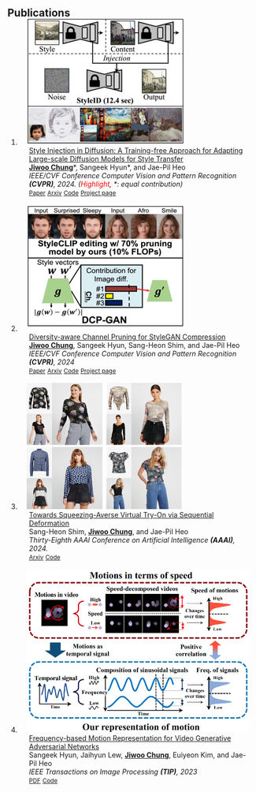 <h2 id="publications" style="margin: 2px 0px -15px;">Publications</h2>

<div class="publications">
<ol class="bibliography">

<li>
<div class="pub-row">
  <div class="col-sm-3 abbr" style="position: relative;padding-right: 15px;padding-left: 15px;">
    <img src="assets/img/styleid_thumb_resize.png" class="teaser img-fluid z-depth-1">
    <!-- <abbr class="badge">CVPR</abbr> -->
  </div>

  <div class="col-sm-9" style="position: relative;padding-right: 15px;padding-left: 20px;">
    <div class="title"><a href="https://openaccess.thecvf.com/content/CVPR2024/html/Chung_Style_Injection_in_Diffusion_A_Training-free_Approach_for_Adapting_Large-scale_CVPR_2024_paper.html">Style Injection in Diffusion: A Training-free Approach for Adapting Large-scale Diffusion Models for Style Transfer</a></div>
    <div class="author"><u><strong>Jiwoo Chung</strong></u>*, Sangeek Hyun*, and Jae-Pil Heo</div>
    <div class="periodical"><em>IEEE/CVF Conference Computer Vision and Pattern Recognition <strong>(CVPR)</strong>, 2024. (<span style="color:red;">Highlight</span>, *: equal contribution)</em></div>
    <div class="links">
        <a href="https://openaccess.thecvf.com/content/CVPR2024/html/Chung_Style_Injection_in_Diffusion_A_Training-free_Approach_for_Adapting_Large-scale_CVPR_2024_paper.html" class="btn btn-sm z-depth-0" role="button" target="_blank" style="font-size:12px;">Paper</a>
        <a href="https://arxiv.org/abs/2312.09008" class="btn btn-sm z-depth-0" role="button" target="_blank" style="font-size:12px;">Arxiv</a>
        <a href="https://github.com/jiwoogit/StyleID" class="btn btn-sm z-depth-0" role="button" target="_blank" style="font-size:12px;">Code</a>
        <a href="https://jiwoogit.github.io/StyleID_site/" class="btn btn-sm z-depth-0" role="button" target="_blank" style="font-size:12px;">Project page</a>
        <!-- <strong><a style="color:#e74d3c; font-weight:600"><i>Oral Presentation</i></a></strong> -->
    </div>
  </div>
</div>
</li>
  
<br>

<li>
<div class="pub-row">
  <div class="col-sm-3 abbr" style="position: relative;padding-right: 15px;padding-left: 15px;">
    <img src="assets/img/dcpgan_thumb_resize.png" class="teaser img-fluid z-depth-1">
    <!-- <abbr class="badge">CVPR</abbr> -->
  </div>

  <div class="col-sm-9" style="position: relative;padding-right: 15px;padding-left: 20px;">
    <div class="title"><a href="https://openaccess.thecvf.com/content/CVPR2024/html/Chung_Diversity-aware_Channel_Pruning_for_StyleGAN_Compression_CVPR_2024_paper.html">Diversity-aware Channel Pruning for StyleGAN Compression
</a></div>
    <div class="author"><u><strong>Jiwoo Chung</strong></u>, Sangeek Hyun, Sang-Heon Shim, and Jae-Pil Heo</div>
    <div class="periodical"><em>IEEE/CVF Conference Computer Vision and Pattern Recognition <strong>(CVPR)</strong>, 2024</em></div>
    <div class="links">
        <a href="https://openaccess.thecvf.com/content/CVPR2024/html/Chung_Diversity-aware_Channel_Pruning_for_StyleGAN_Compression_CVPR_2024_paper.html" class="btn btn-sm z-depth-0" role="button" target="_blank" style="font-size:12px;">Paper</a>
        <a href="https://arxiv.org/abs/2403.13548" class="btn btn-sm z-depth-0" role="button" target="_blank" style="font-size:12px;">Arxiv</a>
        <a href="https://github.com/jiwoogit/DCP-GAN" class="btn btn-sm z-depth-0" role="button" target="_blank" style="font-size:12px;">Code</a>
        <a href="https://jiwoogit.github.io/DCP-GAN_site/" class="btn btn-sm z-depth-0" role="button" target="_blank" style="font-size:12px;">Project page</a>
        <!-- <strong><a style="color:#e74d3c; font-weight:600"><i>Oral Presentation</i></a></strong> -->
    </div>
  </div>
</div>
</li>
  
<br>

<li>
<div class="pub-row">
  <div class="col-sm-3 abbr" style="position: relative;padding-right: 15px;padding-left: 15px;">
    <img src="assets/img/sdviton_thumb_resize.png" class="teaser img-fluid z-depth-1">
    <!-- <abbr class="badge">AAAI</abbr> -->
  </div>

  <div class="col-sm-9" style="position: relative;padding-right: 15px;padding-left: 20px;">
    <div class="title"><a href="https://arxiv.org/abs/2312.15861">Towards Squeezing-Averse Virtual Try-On via Sequential Deformation</a></div>
    <div class="author">Sang-Heon Shim, <u><strong>Jiwoo Chung</strong></u>, and Jae-Pil Heo</div>
    <div class="periodical"><em>Thirty-Eighth AAAI Conference on Artificial Intelligence <strong>(AAAI)</strong>, 2024.</em></div>
    <div class="links">
      <a href="https://arxiv.org/abs/2312.15861" class="btn btn-sm z-depth-0" role="button" target="_blank" style="font-size:12px;">Arxiv</a>
      <a href="https://github.com/SHShim0513/SD-VITON" class="btn btn-sm z-depth-0" role="button" target="_blank" style="font-size:12px;">Code</a>
    </div>
  </div>
</div>
</li>
  
<br>

<li>
<div class="pub-row">
  <div class="col-sm-3 abbr" style="position: relative;padding-right: 15px;padding-left: 15px;">
    <img src="assets/img/TIP_2023.png" class="teaser img-fluid z-depth-1">
    <!-- <abbr class="badge">TIP</abbr> -->
  </div>

  <div class="col-sm-9" style="position: relative;padding-right: 15px;padding-left: 20px;">
    <div class="title"><a href="https://ieeexplore.ieee.org/document/10183834">Frequency-based Motion Representation for Video Generative Adversarial Networks</a></div>
    <div class="author">Sangeek Hyun, Jaihyun Lew, <u><strong>Jiwoo Chung</strong></u>, Euiyeon Kim, and Jae-Pil Heo</div>
    <div class="periodical"><em>IEEE Transactions on Image Processing <strong>(TIP)</strong>, 2023
</em></div>
    <div class="links">
      <a href="https://ieeexplore.ieee.org/document/10183834" class="btn btn-sm z-depth-0" role="button" target="_blank" style="font-size:12px;">PDF</a>
      <a href="https://github.com/hse1032/Frequency-based-Motion-Representation-for-Video-GANs" class="btn btn-sm z-depth-0" role="button" target="_blank" style="font-size:12px;">Code</a>
    </div>
  </div>
</div>
</li>
  
<br>


</ol>
</div>
